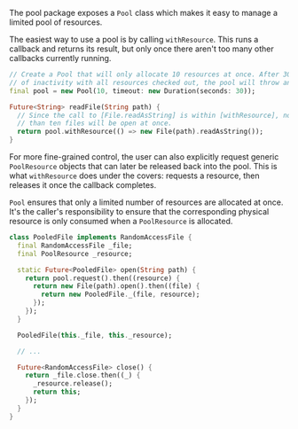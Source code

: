 The pool package exposes a `Pool` class which makes it easy to manage a limited
pool of resources.

The easiest way to use a pool is by calling `withResource`. This runs a callback
and returns its result, but only once there aren't too many other callbacks
currently running.

```dart
// Create a Pool that will only allocate 10 resources at once. After 30 seconds
// of inactivity with all resources checked out, the pool will throw an error.
final pool = new Pool(10, timeout: new Duration(seconds: 30));

Future<String> readFile(String path) {
  // Since the call to [File.readAsString] is within [withResource], no more
  // than ten files will be open at once.
  return pool.withResource(() => new File(path).readAsString());
}
```

For more fine-grained control, the user can also explicitly request generic
`PoolResource` objects that can later be released back into the pool. This is
what `withResource` does under the covers: requests a resource, then releases it
once the callback completes.

`Pool` ensures that only a limited number of resources are allocated at once.
It's the caller's responsibility to ensure that the corresponding physical
resource is only consumed when a `PoolResource` is allocated.

```dart
class PooledFile implements RandomAccessFile {
  final RandomAccessFile _file;
  final PoolResource _resource;

  static Future<PooledFile> open(String path) {
    return pool.request().then((resource) {
      return new File(path).open().then((file) {
        return new PooledFile._(file, resource);
      });
    });
  }

  PooledFile(this._file, this._resource);

  // ...

  Future<RandomAccessFile> close() {
    return _file.close.then((_) {
      _resource.release();
      return this;
    });
  }
}
```
